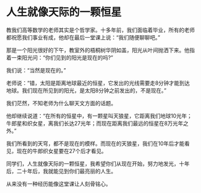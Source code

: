 # 人生就像天际的一颗恒星

教我们高等数学的老师其实是个哲学家。十多年前，我们面临着毕业，所有的老师都祝愿我们事业有成，他却在最后一堂课上说：“我们随便聊聊吧。” 

那是一个阳光很好的下午，教室外的梧桐树华阴如盖，阳光从叶间抛洒下来。他指着一束阳光问：“你们见到的阳光是现在的吗?” 

我们说：“当然是现在的。” 

老师说：“错，太阳是距离地球最近的恒星，它发出的光线需要走8分钟才能到达地球。我们现在所见到的阳光，是太阳8分钟之前发出的，不是现在。” 

我们茫然，不知老师为什么聊天文方面的话题。 

他却继续说道：“在所有的恒星中，有一颗星叫天狼星，它距离我们地球10光年；牛郎星和织女星，离我们长达27光年；而现在距离我们最远的恒星在8万光年之外。” 

我们所看到的天穹，都不是现在的模样。而现在的天狼星，我们在10年后才能看见，现在的牛郎织女星要在27个后才看见。 

同学们，人生就像天际的一颗恒星，我希望你们从现在开始，努力地发光，十年后，二十年后，我就能见到你们最亮丽的人生。 

从来没有一种经历能像这堂课让人刻骨铭心。
 